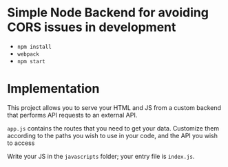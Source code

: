 # Simple Node Backend for avoiding CORS issues in development

* `npm install`
* `webpack`
* `npm start`


# Implementation

This project allows you to serve your HTML and JS from a custom backend that performs API requests to an external API.

`app.js` contains the routes that you need to get your data. Customize them according to the paths you wish to use in your code, and the API you wish to access

Write your JS in the `javascripts` folder; your entry file is `index.js`.
